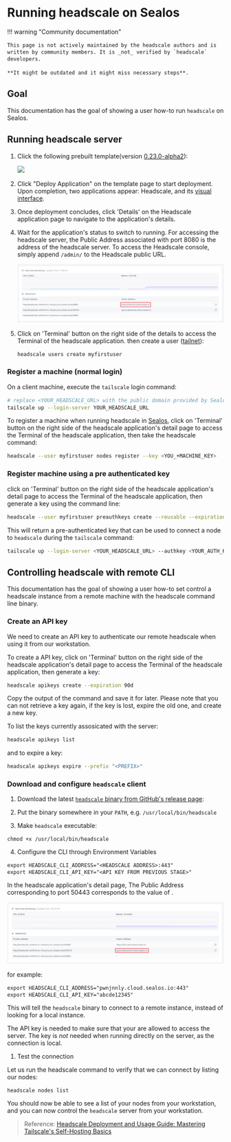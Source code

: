 # Running headscale on Sealos

!!! warning "Community documentation"

    This page is not actively maintained by the headscale authors and is
    written by community members. It is _not_ verified by `headscale` developers.

    **It might be outdated and it might miss necessary steps**.

## Goal

This documentation has the goal of showing a user how-to run `headscale` on Sealos.

## Running headscale server

1. Click the following prebuilt template(version [0.23.0-alpha2](https://github.com/juanfont/headscale/releases/tag/v0.23.0-alpha2)):

   [![](https://cdn.jsdelivr.net/gh/labring-actions/templates@main/Deploy-on-Sealos.svg)](https://cloud.sealos.io/?openapp=system-template%3FtemplateName%3Dheadscale)

2. Click "Deploy Application" on the template page to start deployment. Upon completion, two applications appear: Headscale, and its [visual interface](https://github.com/GoodiesHQ/headscale-admin).
3. Once deployment concludes, click 'Details' on the Headscale application page to navigate to the application's details.
4. Wait for the application's status to switch to running. For accessing the headscale server, the Public Address associated with port 8080 is the address of the headscale server. To access the Headscale console, simply append `/admin/` to the Headscale public URL.

   ![](./images/headscale-sealos-url.png)

5. Click on 'Terminal' button on the right side of the details to access the Terminal of the headscale application. then create a user ([tailnet](https://tailscale.com/kb/1136/tailnet/)):

   ```bash
   headscale users create myfirstuser
   ```

### Register a machine (normal login)

On a client machine, execute the `tailscale` login command:

```bash
# replace <YOUR_HEADSCALE_URL> with the public domain provided by Sealos
tailscale up --login-server YOUR_HEADSCALE_URL
```

To register a machine when running headscale in [Sealos](https://sealos.io), click on 'Terminal' button on the right side of the headscale application's detail page to access the Terminal of the headscale application, then take the headscale command:

```bash
headscale --user myfirstuser nodes register --key <YOU_+MACHINE_KEY>
```

### Register machine using a pre authenticated key

click on 'Terminal' button on the right side of the headscale application's detail page to access the Terminal of the headscale application, then generate a key using the command line:

```bash
headscale --user myfirstuser preauthkeys create --reusable --expiration 24h
```

This will return a pre-authenticated key that can be used to connect a node to `headscale` during the `tailscale` command:

```bash
tailscale up --login-server <YOUR_HEADSCALE_URL> --authkey <YOUR_AUTH_KEY>
```

## Controlling headscale with remote CLI

This documentation has the goal of showing a user how-to set control a headscale instance from a remote machine with the headscale command line binary.

### Create an API key

We need to create an API key to authenticate our remote headscale when using it from our workstation.

To create a API key, click on 'Terminal' button on the right side of the headscale application's detail page to access the Terminal of the headscale application, then generate a key:

```bash
headscale apikeys create --expiration 90d
```

Copy the output of the command and save it for later. Please note that you can not retrieve a key again, if the key is lost, expire the old one, and create a new key.

To list the keys currently assosicated with the server:

```bash
headscale apikeys list
```

and to expire a key:

```bash
headscale apikeys expire --prefix "<PREFIX>"
```

### Download and configure `headscale` client

1. Download the latest [`headscale` binary from GitHub's release page](https://github.com/juanfont/headscale/releases):

2. Put the binary somewhere in your `PATH`, e.g. `/usr/local/bin/headscale`

3. Make `headscale` executable:

```shell
chmod +x /usr/local/bin/headscale
```

4. Configure the CLI through Environment Variables

```shell
export HEADSCALE_CLI_ADDRESS="<HEADSCALE ADDRESS>:443"
export HEADSCALE_CLI_API_KEY="<API KEY FROM PREVIOUS STAGE>"
```

In the headscale application's detail page, The Public Address corresponding to port 50443 corresponds to the value of <HEADSCALE ADDRESS>.

![](./images/headscale-sealos-grpc-url.png)

for example:

```shell
export HEADSCALE_CLI_ADDRESS="pwnjnnly.cloud.sealos.io:443"
export HEADSCALE_CLI_API_KEY="abcde12345"
```

This will tell the `headscale` binary to connect to a remote instance, instead of looking
for a local instance.

The API key is needed to make sure that your are allowed to access the server. The key is _not_
needed when running directly on the server, as the connection is local.

1. Test the connection

Let us run the headscale command to verify that we can connect by listing our nodes:

```shell
headscale nodes list
```

You should now be able to see a list of your nodes from your workstation, and you can
now control the `headscale` server from your workstation.

> Reference: [Headscale Deployment and Usage Guide: Mastering Tailscale's Self-Hosting Basics](https://icloudnative.io/en/posts/how-to-set-up-or-migrate-headscale/)
